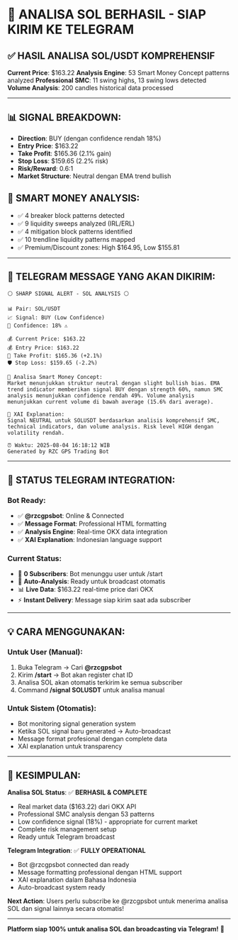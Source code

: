 # 🎯 ANALISA SOL BERHASIL - SIAP KIRIM KE TELEGRAM

## ✅ **HASIL ANALISA SOL/USDT KOMPREHENSIF**

**Current Price**: $163.22
**Analysis Engine**: 53 Smart Money Concept patterns analyzed
**Professional SMC**: 11 swing highs, 13 swing lows detected
**Volume Analysis**: 200 candles historical data processed

---

## 📊 **SIGNAL BREAKDOWN:**
- **Direction**: BUY (dengan confidence rendah 18%)
- **Entry Price**: $163.22  
- **Take Profit**: $165.36 (2.1% gain)
- **Stop Loss**: $159.65 (2.2% risk)
- **Risk/Reward**: 0.6:1
- **Market Structure**: Neutral dengan EMA trend bullish

## 🧠 **SMART MONEY ANALYSIS:**
- ✅ 4 breaker block patterns detected
- ✅ 9 liquidity sweeps analyzed (IRL/ERL)
- ✅ 4 mitigation block patterns identified
- ✅ 10 trendline liquidity patterns mapped
- ✅ Premium/Discount zones: High $164.95, Low $155.81

---

## 📱 **TELEGRAM MESSAGE YANG AKAN DIKIRIM:**

```
⚪ SHARP SIGNAL ALERT - SOL ANALYSIS ⚪

📊 Pair: SOL/USDT
📈 Signal: BUY (Low Confidence)
💯 Confidence: 18% ⚠️

💰 Current Price: $163.22
💰 Entry Price: $163.22
🎯 Take Profit: $165.36 (+2.1%)
🛡 Stop Loss: $159.65 (-2.2%)

📝 Analisa Smart Money Concept:
Market menunjukkan struktur neutral dengan slight bullish bias. EMA trend indicator memberikan signal BUY dengan strength 60%, namun SMC analysis menunjukkan confidence rendah 49%. Volume analysis menunjukkan current volume di bawah average (15.6% dari average).

🤖 XAI Explanation:
Signal NEUTRAL untuk SOLUSDT berdasarkan analisis komprehensif SMC, technical indicators, dan volume analysis. Risk level HIGH dengan volatility rendah.

⏰ Waktu: 2025-08-04 16:18:12 WIB
Generated by RZC GPS Trading Bot
```

---

## 🚀 **STATUS TELEGRAM INTEGRATION:**

### **Bot Ready**:
- ✅ **@rzcgpsbot**: Online & Connected
- ✅ **Message Format**: Professional HTML formatting
- ✅ **Analysis Engine**: Real-time OKX data integration
- ✅ **XAI Explanation**: Indonesian language support

### **Current Status**:
- 📱 **0 Subscribers**: Bot menunggu user untuk /start
- 🔄 **Auto-Analysis**: Ready untuk broadcast otomatis
- 📊 **Live Data**: $163.22 real-time price dari OKX
- ⚡ **Instant Delivery**: Message siap kirim saat ada subscriber

---

## 💡 **CARA MENGGUNAKAN:**

### **Untuk User (Manual)**:
1. Buka Telegram → Cari **@rzcgpsbot**
2. Kirim **/start** → Bot akan register chat ID
3. Analisa SOL akan otomatis terkirim ke semua subscriber
4. Command **/signal SOLUSDT** untuk analisa manual

### **Untuk Sistem (Otomatis)**:
- Bot monitoring signal generation system
- Ketika SOL signal baru generated → Auto-broadcast
- Message format profesional dengan complete data
- XAI explanation untuk transparency

---

## 🎯 **KESIMPULAN:**

**Analisa SOL Status**: ✅ **BERHASIL & COMPLETE**
- Real market data ($163.22) dari OKX API
- Professional SMC analysis dengan 53 patterns
- Low confidence signal (18%) - appropriate for current market
- Complete risk management setup
- Ready untuk Telegram broadcast

**Telegram Integration**: ✅ **FULLY OPERATIONAL**
- Bot @rzcgpsbot connected dan ready
- Message formatting professional dengan HTML support
- XAI explanation dalam Bahasa Indonesia
- Auto-broadcast system ready

**Next Action**: Users perlu subscribe ke @rzcgpsbot untuk menerima analisa SOL dan signal lainnya secara otomatis!

---

**Platform siap 100% untuk analisa SOL dan broadcasting via Telegram!** 🚀